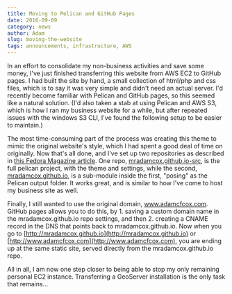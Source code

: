 ```yaml
---
title: Moving to Pelican and GitHub Pages
date: 2016-09-09
category: news
author: Adam
slug: moving-the-website
tags: announcements, infrastructure, AWS
---
```


In an effort to consolidate my non-business activities and save some money, I've just finished transferring this website from AWS EC2 to GitHub pages. I had built the site by hand, a small collection of html/php and css files, which is to say it was very simple and didn't need an actual server. I'd recently become familiar with Pelican and GitHub pages, so this seemed like a natural solution. (I'd also taken a stab at using Pelican and AWS S3, which is how I ran my business website for a while, but after repeated issues with the windows S3 CLI, I've found the following setup to be easier to maintain.)

The most time-consuming part of the process was creating this theme to mimic the original website's style, which I had spent a good deal of time on originally. Now that's all done, and I've set up two repositories as described in [this Fedora Magazine article](https://fedoramagazine.org/make-github-pages-blog-with-pelican/). One repo, [mradamcox.github.io-src](https://github.com/mradamcox/mradamcox.github.io-src), is the full pelican project, with the theme and settings, while the second, [mradamcox.github.io](https://github.com/mradamcox/mradamcox.github.io), is a sub-module inside the first, "posing" as the Pelican output folder. It works great, and is similar to how I've come to host my business site as well.

Finally, I still wanted to use the original domain, www.adamcfcox.com. GitHub pages allows you to do this, by 1. saving a custom domain name in the mradamcox.github.io repo settings, and then 2. creating a CNAME record in the DNS that points back to mradamcox.github.io. Now when you go to [http://mradamcox.github.io](http://mradamcox.github.io) or [http://www.adamcfcox.com](http://www.adamcfcox.com), you are ending up at the same static site, served directly from the mradamcox.github.io repo.

All in all, I am now one step closer to being able to stop my only remaining personal EC2 instance. Transferring a GeoServer installation is the only task that remains...
